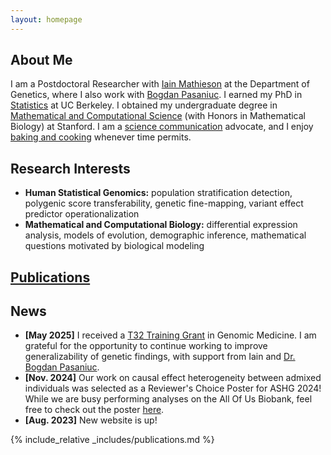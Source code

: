 ```yaml
---
layout: homepage
---
```


## About Me

I am a Postdoctoral Researcher with [Iain Mathieson](https://www.med.upenn.edu/mathieson-lab/) at the Department of Genetics, where I also work with [Bogdan Pasaniuc](). I earned my PhD in [Statistics](https://statistics.berkeley.edu/) at UC Berkeley. I obtained my undergraduate degree in [Mathematical and Computational Science](https://mcs.stanford.edu/) (with Honors in Mathematical Biology) at Stanford. I am a [science communication](./scicomm.md) advocate, and I enjoy [baking and cooking](./food.md) whenever time permits.      

## Research Interests

- **Human Statistical Genomics:** population stratification detection, polygenic score transferability, genetic fine-mapping, variant effect predictor operationalization     
- **Mathematical and Computational Biology:** differential expression analysis, models of evolution, demographic inference, mathematical questions motivated by biological modeling     

## [Publications](./research.md)

## News

- **[May 2025]** I received a [T32 Training Grant](https://genomedt32.med.upenn.edu/genemed/) in Genomic Medicine. I am grateful for the opportunity to continue working to improve generalizability of genetic findings, with support from Iain and [Dr. Bogdan Pasaniuc](https://www.med.upenn.edu/bogdan-group/). 
- **[Nov. 2024]** Our work on causal effect heterogeneity between admixed individuals was selected as a Reviewer's Choice Poster for ASHG 2024! While we are busy performing analyses on the All Of Us Biobank, feel free to check out the poster [here](https://alanaw1.github.io/assets/files/AAw_ASHG2024_poster.pdf). 
- **[Aug. 2023]** New website is up!

{% include_relative _includes/publications.md %}